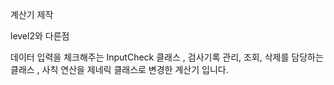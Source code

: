 계산기 제작

level2와 다른점

데이터 입력을 체크해주는 InputCheck 클래스 ,
검사기록 관리, 조회, 삭제를 담당하는 클래스 ,
사칙 연산을 제네릭 클래스로 변경한 계산기 입니다.